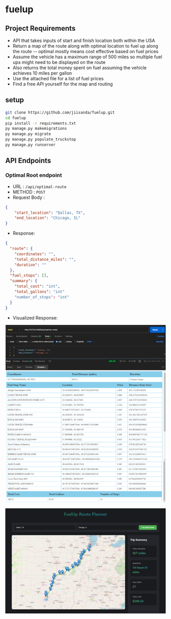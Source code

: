 # fuelup

## Project Requirements

* API that takes inputs of start and finish location both within the USA
* Return a map of the route along with optimal location to fuel up along the route -- optimal mostly means cost effective based on fuel prices
* Assume the vehicle has a maximum range of 500 miles so multiple fuel ups might need to be displayed on the route
* Also returns the total money spent on fuel assuming the vehicle achieves 10 miles per gallon
* Use the attached file for a list of fuel prices 
* Find a free API yourself for the map and routing

## setup

```bash
git clone https://github.com/jiisanda/fuelup.git
cd fuelup
pip install -r requirements.txt
py manage.py makemigrations
py manage.py migrate
py manage.py populate_truckstop
py manage.py runserver
```

## API Endpoints

### Optimal Root endpoint

- URL : `/api/optimal-route`
- METHOD : `POST`
- Request Body : 
```json
{
    "start_location": "Dallas, TX",
    "end_location": "Chicago, IL"
}
```
- Response:
```json
{
  "route": {
    "coordinates": "",
    "total_distance_miles": "",
    "duration": ""
  },
  "fuel_stops": [],
  "summary": {
    "total_cost": "int",
    "total_gallons": "int"
    "number_of_stops": "int"
  }
}
```
- Visualized Response:

![postman_output](static/imgs/postman_output.png)

![frontend_output](static/imgs/frontend_output.png)